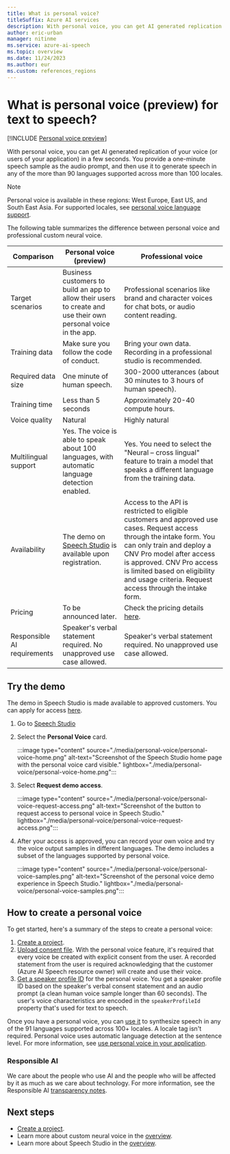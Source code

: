 ```yaml
---
title: What is personal voice?
titleSuffix: Azure AI services
description: With personal voice, you can get AI generated replication of your voice (or users of your application) in a few seconds.
author: eric-urban
manager: nitinme
ms.service: azure-ai-speech
ms.topic: overview
ms.date: 11/24/2023
ms.author: eur
ms.custom: references_regions
---
```


# What is personal voice (preview) for text to speech? 

[!INCLUDE [Personal voice preview](./includes/previews/preview-personal-voice.md)]

With personal voice, you can get AI generated replication of your voice (or users of your application) in a few seconds. You provide a one-minute speech sample as the audio prompt, and then use it to generate speech in any of the more than 90 languages supported across more than 100 locales.  

> [!NOTE]
> Personal voice is available in these regions: West Europe, East US, and South East Asia. 
> For supported locales, see [personal voice language support](./language-support.md#personal-voice).

The following table summarizes the difference between personal voice and professional custom neural voice.  
 
| Comparison | Personal voice (preview) | Professional voice |
|-------|-------------------------|-----|
| Target scenarios | Business customers to build an app to allow their users to create and use their own personal voice in the app. | Professional scenarios like brand and character voices for chat bots, or audio content reading. |
| Training data | Make sure you follow the code of conduct. | Bring your own data. Recording in a professional studio is recommended. |
| Required data size | One minute of human speech. | 300-2000 utterances (about 30 minutes to 3 hours of human speech). |
| Training time | Less than 5 seconds | Approximately 20-40 compute hours. |
| Voice quality | Natural | Highly natural |
| Multilingual support | Yes. The voice is able to speak about 100 languages, with automatic language detection enabled. | Yes. You need to select the "Neural – cross lingual" feature to train a model that speaks a different language from the training data. |
| Availability | The demo on [Speech Studio](https://aka.ms/speechstudio/) is available upon registration. | Access to the API is restricted to eligible customers and approved use cases. Request access through the intake form. You can only train and deploy a CNV Pro model after access is approved. CNV Pro access is limited based on eligibility and usage criteria. Request access through the intake form. |
| Pricing | To be announced later. | Check the pricing details [here](https://azure.microsoft.com/pricing/details/cognitive-services/speech-services/). |
| Responsible AI requirements | Speaker's verbal statement required. No unapproved use case allowed. | Speaker's verbal statement required. No unapproved use case allowed. |

## Try the demo

The demo in Speech Studio is made available to approved customers. You can apply for access [here](https://aka.ms/customneural).

1. Go to [Speech Studio](https://aka.ms/speechstudio/)
1. Select the **Personal Voice** card.

    :::image type="content" source="./media/personal-voice/personal-voice-home.png" alt-text="Screenshot of the Speech Studio home page with the personal voice card visible." lightbox="./media/personal-voice/personal-voice-home.png":::

1. Select **Request demo access**.

    :::image type="content" source="./media/personal-voice/personal-voice-request-access.png" alt-text="Screenshot of the button to request access to personal voice in Speech Studio." lightbox="./media/personal-voice/personal-voice-request-access.png":::

1. After your access is approved, you can record your own voice and try the voice output samples in different languages. The demo includes a subset of the languages supported by personal voice.

    :::image type="content" source="./media/personal-voice/personal-voice-samples.png" alt-text="Screenshot of the personal voice demo experience in Speech Studio." lightbox="./media/personal-voice/personal-voice-samples.png":::


## How to create a personal voice

To get started, here's a summary of the steps to create a personal voice:
1. [Create a project](./personal-voice-create-project.md). 
1. [Upload consent file](./personal-voice-create-consent.md). With the personal voice feature, it's required that every voice be created with explicit consent from the user. A recorded statement from the user is required acknowledging that the customer (Azure AI Speech resource owner) will create and use their voice.
1. [Get a speaker profile ID](./personal-voice-create-voice.md) for the personal voice. You get a speaker profile ID based on the speaker's verbal consent statement and an audio prompt (a clean human voice sample longer than 60 seconds). The user's voice characteristics are encoded in the `speakerProfileId` property that's used for text to speech. 

Once you have a personal voice, you can [use it](./personal-voice-how-to-use.md) to synthesize speech in any of the 91 languages supported across 100+ locales. A locale tag isn't required. Personal voice uses automatic language detection at the sentence level. For more information, see [use personal voice in your application](./personal-voice-how-to-use.md).

### Responsible AI 

We care about the people who use AI and the people who will be affected by it as much as we care about technology. For more information, see the Responsible AI [transparency notes](/legal/cognitive-services/speech-service/text-to-speech/transparency-note?context=/azure/ai-services/speech-service/context/context).


## Next steps

- [Create a project](./personal-voice-create-project.md). 
- Learn more about custom neural voice in the [overview](custom-neural-voice.md).
- Learn more about Speech Studio in the [overview](speech-studio-overview.md).
